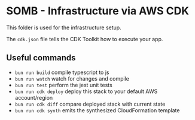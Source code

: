 # SOMB - Infrastructure via AWS CDK

This folder is used for the infrastructure setup.

The `cdk.json` file tells the CDK Toolkit how to execute your app.

## Useful commands

* `bun run build`       compile typescript to js
* `bun run watch`       watch for changes and compile
* `bun run test`        perform the jest unit tests
* `bun run cdk deploy`  deploy this stack to your default AWS account/region
* `bun run cdk diff`    compare deployed stack with current state
* `bun run cdk synth`   emits the synthesized CloudFormation template
